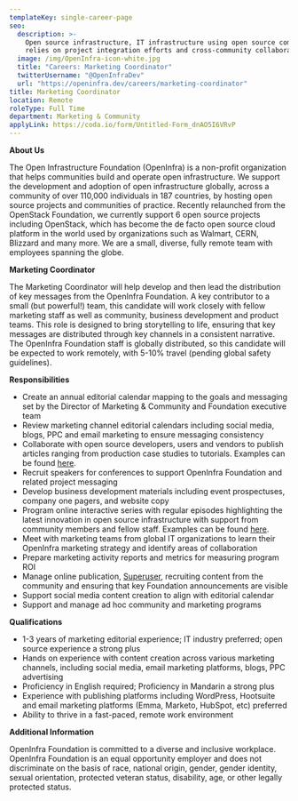 ```yaml
---
templateKey: single-career-page
seo:
  description: >-
    Open source infrastructure, IT infrastructure using open source components,
    relies on project integration efforts and cross-community collaboration.
  image: /img/OpenInfra-icon-white.jpg
  title: "Careers: Marketing Coordinator"
  twitterUsername: "@OpenInfraDev"
  url: "https://openinfra.dev/careers/marketing-coordinator"
title: Marketing Coordinator
location: Remote
roleType: Full Time
department: Marketing & Community
applyLink: https://coda.io/form/Untitled-Form_dnAO5I6VRvP
---
```


**About Us**

The Open Infrastructure Foundation (OpenInfra) is a non-profit organization that helps communities build and operate open infrastructure. We support the development and adoption of open infrastructure globally, across a community of over 110,000 individuals in 187 countries, by hosting open source projects and communities of practice. Recently relaunched from the OpenStack Foundation, we currently support 6 open source projects including OpenStack, which has become the de facto open source cloud platform in the world used by organizations such as Walmart, CERN, Blizzard and many more. We are a small, diverse, fully remote team with employees spanning the globe.

**Marketing Coordinator**

The Marketing Coordinator will help develop and then lead the distribution of key messages from the OpenInfra Foundation. A key contributor to a small (but powerful!) team, this candidate will work closely with fellow marketing staff as well as community, business development and product teams. This role is designed to bring storytelling to life, ensuring that key messages are distributed through key channels in a consistent narrative. The OpenInfra Foundation staff is globally distributed, so this candidate will be expected to work remotely, with 5-10% travel (pending global safety guidelines). 

**Responsibilities**

- Create an annual editorial calendar mapping to the goals and messaging set by the Director of Marketing & Community and Foundation executive team 
- Review marketing channel editorial calendars including social media, blogs, PPC and email marketing to ensure messaging consistency
- Collaborate with open source developers, users and vendors to publish articles ranging from production case studies to tutorials. Examples can be found [here](https://superuser.openstack.org/?_ga=2.151015482.221811048.1660754548-729504217.1652363122).
- Recruit speakers for conferences to support OpenInfra Foundation and related project messaging
- Develop business development materials including event prospectuses, company one pagers, and website copy 
- Program online interactive series with regular episodes highlighting the latest innovation in open source infrastructure with support from community members and fellow staff. Examples can be found [here](https://openinfra.dev/live/).  
- Meet with marketing teams from global IT organizations to learn their OpenInfra marketing strategy and identify areas of collaboration
- Prepare marketing activity reports and metrics for measuring program ROI
- Manage online publication, [Superuser](http://superuser.openstack.org/?_ga=2.151015482.221811048.1660754548-729504217.1652363122), recruiting content from the community and ensuring that key Foundation announcements are visible 
- Support social media content creation to align with editorial calendar
- Support and manage ad hoc community and marketing programs 


**Qualifications**

- 1-3 years of marketing editorial experience; IT industry preferred; open source experience a strong plus
- Hands on experience with content creation across various marketing channels, including social media, email marketing platforms, blogs, PPC advertising 
- Proficiency in English required; Proficiency in Mandarin a strong plus
- Experience with publishing platforms including WordPress, Hootsuite and email marketing platforms (Emma, Marketo, HubSpot, etc) preferred  
- Ability to thrive in a fast-paced, remote work environment


**Additional Information**

OpenInfra Foundation is committed to a diverse and inclusive workplace. OpenInfra Foundation is an equal opportunity employer and does not discriminate on the basis of race, national origin, gender, gender identity, sexual orientation, protected veteran status, disability, age, or other legally protected status.